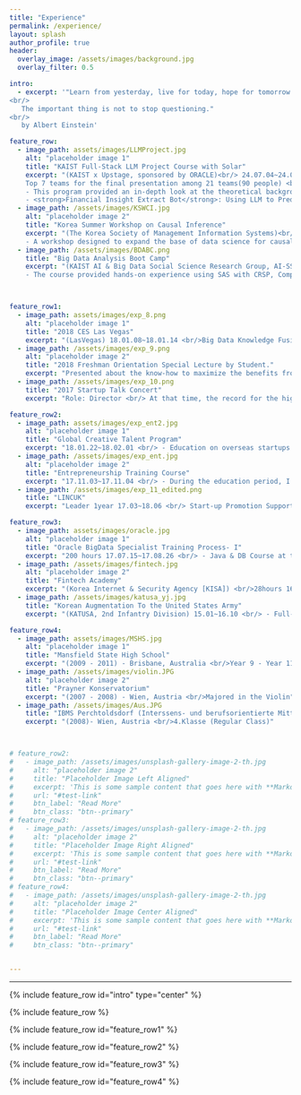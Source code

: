 ```yaml
---  
title: "Experience"
permalink: /experience/
layout: splash
author_profile: true
header:
  overlay_image: /assets/images/background.jpg
  overlay_filter: 0.5

intro:
  - excerpt: '"Learn from yesterday, live for today, hope for tomorrow.
<br/>
   The important thing is not to stop questioning."  
<br/>
   by Albert Einstein'

feature_row:
  - image_path: assets/images/LLMProject.jpg
    alt: "placeholder image 1"
    title: "KAIST Full-Stack LLM Project Course with Solar"
    excerpt: "(KAIST x Upstage, sponsored by ORACLE)<br/> 24.07.04~24.07.06 <br/>
    Top 7 teams for the final presentation among 21 teams(90 people) <br/>
    - This program provided an in-depth look at the theoretical background and practical application of Large Language Models (LLM). Additionally, it provided insight into the development potential and utilization of LLM through the latest research trends and case studies.<br/>
    - <strong>Financial Insight Extract Bot</strong>: Using LLM to Predict Earnings Increases or Decreases" 
  - image_path: /assets/images/KSWCI.jpg
    alt: "placeholder image 2"
    title: "Korea Summer Workshop on Causal Inference"
    excerpt: "(The Korea Society of Management Information Systems)<br/> 24.06.13~24.06.28 <br/>
    - A workshop designed to expand the base of data science for causal inference and decision making."
  - image_path: /assets/images/BDABC.png
    title: "Big Data Analysis Boot Camp"
    excerpt: "(KAIST AI & Big Data Social Science Research Group, AI-SSRG)<br/> 23.02.06~23.02.13 <br/>
    - The course provided hands-on experience using SAS with CRSP, Computstat, and the UNIX-based operating system at WRDS."



feature_row1:
  - image_path: assets/images/exp_8.png
    alt: "placeholder image 1"
    title: "2018 CES Las Vegas"
    excerpt: "(LasVegas) 18.01.08~18.01.14 <br/>Big Data Knowledge Fusion Overseas Programs" 
  - image_path: /assets/images/exp_9.png
    alt: "placeholder image 2"
    title: "2018 Freshman Orientation Special Lecture by Student."
    excerpt: "Presented about the know-how to maximize the benefits from the university."
  - image_path: /assets/images/exp_10.png
    title: "2017 Startup Talk Concert"
    excerpt: "Role: Director <br/> At that time, the record for the highest number of participating students in a student-led event."

feature_row2:
  - image_path: assets/images/exp_ent2.jpg
    alt: "placeholder image 1"
    title: "Global Creative Talent Program"
    excerpt: "18.01.22~18.02.01 <br/> - Education on overseas startups in general, visiting companies located in Shenzhen and Hong Kong, China."
  - image_path: /assets/images/exp_ent.jpg
    alt: "placeholder image 2"
    title: "Entrepreneurship Training Course"
    excerpt: "17.11.03~17.11.04 <br/> - During the education period, I attended lectures related to entrepreneurship while participating in programs such as startup idea mentoring, business plan writing, and competitions."
  - image_path: /assets/images/exp_11_edited.png
    title: "LINCUK"
    excerpt: "Leader 1year 17.03~18.06 <br/> Start-up Promotion Supporting Group <br/> -We conducted interviews with the CEOs of the startups and provided know-how and promotion of the startups to students through multiple SNS channels. <a href='https://www.facebook.com/LINCUK0/'>LINK</a>"

feature_row3:
  - image_path: assets/images/oracle.jpg
    alt: "placeholder image 1"
    title: "Oracle BigData Specialist Training Process- I"
    excerpt: "200 hours 17.07.15~17.08.26 <br/> - Java & DB Course at the Oracle workforce Development Class"
  - image_path: /assets/images/fintech.jpg
    alt: "placeholder image 2"
    title: "Fintech Academy"
    excerpt: "(Korea Internet & Security Agency [KISA]) <br/>28hours 16.11.08~16.11.11 <br/> - Block-Chain and Financial Technology"
  - image_path: /assets/images/katusa_yj.jpg
    title: "Korean Augmentation To the United States Army"
    excerpt: "(KATUSA, 2nd Infantry Division) 15.01~16.10 <br/> - Full-time discharged (Orderly Room & Training Room)"

feature_row4:
  - image_path: assets/images/MSHS.jpg
    alt: "placeholder image 1"
    title: "Mansfield State High School"
    excerpt: "(2009 - 2011) - Brisbane, Australia <br/>Year 9 - Year 11 (Regular Class)"
  - image_path: /assets/images/violin.JPG
    alt: "placeholder image 2"
    title: "Prayner Konservatorium"
    excerpt: "(2007 - 2008) - Wien, Austria <br/>Majored in the Violin"
  - image_path: /assets/images/Aus.JPG
    title: "IBMS Perchtoldsdorf (Interssens- und berufsorientierte Mittelschule) "
    excerpt: "(2008)- Wien, Austria <br/>4.Klasse (Regular Class)"



# feature_row2:
#   - image_path: /assets/images/unsplash-gallery-image-2-th.jpg
#     alt: "placeholder image 2"
#     title: "Placeholder Image Left Aligned"
#     excerpt: 'This is some sample content that goes here with **Markdown** formatting. Left aligned with `type="left"`'
#     url: "#test-link"
#     btn_label: "Read More"
#     btn_class: "btn--primary"
# feature_row3:
#   - image_path: /assets/images/unsplash-gallery-image-2-th.jpg
#     alt: "placeholder image 2"
#     title: "Placeholder Image Right Aligned"
#     excerpt: 'This is some sample content that goes here with **Markdown** formatting. Right aligned with `type="right"`'
#     url: "#test-link"
#     btn_label: "Read More"
#     btn_class: "btn--primary"
# feature_row4:
#   - image_path: /assets/images/unsplash-gallery-image-2-th.jpg
#     alt: "placeholder image 2"
#     title: "Placeholder Image Center Aligned"
#     excerpt: 'This is some sample content that goes here with **Markdown** formatting. Centered with `type="center"`'
#     url: "#test-link"
#     btn_label: "Read More"
#     btn_class: "btn--primary"


---
```




---

{% include feature_row id="intro" type="center" %}

{% include feature_row %}

{% include feature_row id="feature_row1" %}

{% include feature_row id="feature_row2" %}

{% include feature_row id="feature_row3" %}

{% include feature_row id="feature_row4" %}

<!--  {% include feature_row id="feature_row2" type="left" %}

 {% include feature_row id="feature_row3" type="right" %}

 {% include feature_row id="feature_row4" type="center" %} -->




